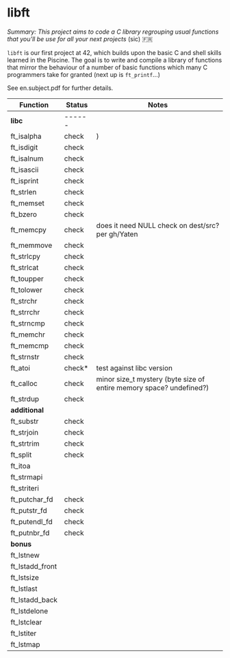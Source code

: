 # libft

*Summary: This project aims to code a C library regrouping usual functions that you'll be use for all your next projects* (sic) 🇫🇷

`libft` is our first project at 42, which builds upon the basic C and shell skills learned in the Piscine. The goal is to write and compile a library of functions that mirror the behaviour of a number of basic functions which many C programmers take for granted (next up is `ft_printf`...)

See en.subject.pdf for further details.

| Function      | Status    | Notes		|
|---------------|-----------|-----------|
| **libc**    | ------	|
| ft_isalpha    | check     |)
| ft_isdigit    | check     |
| ft_isalnum    | check     |
| ft_isascii    | check     |
| ft_isprint    | check     |
| ft_strlen     | check     |
| ft_memset     | check     |
| ft_bzero      | check     | 
| ft_memcpy     | check     | does it need NULL check on dest/src? per gh/Yaten
| ft_memmove    | check     |
| ft_strlcpy    | check     |
| ft_strlcat    | check     |
| ft_toupper    | check     |
| ft_tolower    | check     |
| ft_strchr     | check     |
| ft_strrchr    | check     |
| ft_strncmp    | check     |
| ft_memchr     | check     |
| ft_memcmp     | check     |
| ft_strnstr    | check     |
| ft_atoi       | check\*   | test against libc version
| ft_calloc     | check     | minor size_t mystery (byte size of entire memory space? undefined?)
| ft_strdup     | check     |
| **additional**
| ft_substr     | check     |
| ft_strjoin    | check     |
| ft_strtrim    | check     |
| ft_split      | check     |
| ft_itoa       | 
| ft_strmapi    |
| ft_striteri   | 
| ft_putchar_fd | check
| ft_putstr_fd  | check
| ft_putendl_fd | check
| ft_putnbr_fd  | check
| **bonus**     |
| ft_lstnew       | 
| ft_lstadd_front |
| ft_lstsize      |
| ft_lstlast      |
| ft_lstadd_back  |
| ft_lstdelone    |
| ft_lstclear     |
| ft_lstiter      |
| ft_lstmap       |
